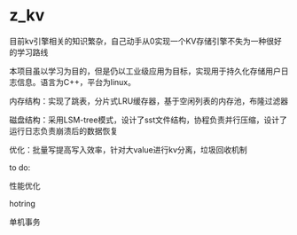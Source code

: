 # z_kv

目前kv引擎相关的知识繁杂，自己动手从0实现一个KV存储引擎不失为一种很好的学习路线

本项目虽以学习为目的，但是仍以工业级应用为目标，实现用于持久化存储用户日志信息。语言为C++，平台为linux。

内存结构：实现了跳表，分片式LRU缓存器，基于空闲列表的内存池，布隆过滤器

磁盘结构：采用LSM-tree模式，设计了sst文件结构，协程负责并行压缩，设计了运行日志负责崩溃后的数据恢复

优化：批量写提高写入效率，针对大value进行kv分离，垃圾回收机制


to do:

性能优化

hotring

单机事务
